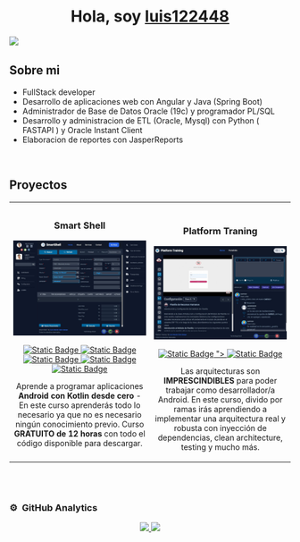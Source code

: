 <div align="center">
<h1 align="center">Hola, soy <a href="https://aristi.dev">luis122448</a></h1>
</div>
<img src="https://i.imgur.com/weNbhGZ.png">

## Sobre mi

- FullStack developer
- Desarrollo de aplicaciones web con Angular y Java (Spring Boot)
- Administrador de Base de Datos Oracle (19c) y programador PL/SQL
- Desarrollo y administracion de ETL (Oracle, Mysql) con Python ( FASTAPI ) y Oracle Instant Client
- Elaboracion de reportes con JasperReports

<br>

## Proyectos
<table>
<tr>
<td width="50%">
<h3 align="center">Smart Shell</h3>
<div align="center">
<a href="https://github.com/luis122448/smart-shell-angular" target="_blank"><img src="./project/smart-shell/2.jpg" width="400" alt="Curso básico android"></a>
<p>
<a href="https://github.com/luis122448/smart-shell-angular" target="_blank">
<img alt="Static Badge" src="https://img.shields.io/badge/FronEnd-8A2BE2?logo=angular&logoColor=red&color=white">
</a>
<a href="https://github.com/luis122448/smart-shell-springboot" target="_blank">
<img alt="Static Badge" src="https://img.shields.io/badge/BackEnd-8A2BE2?logo=spring&color=white">
</a>
<a href="https://github.com/luis122448/smart-shell-postgres" target="_blank">
<img alt="Static Badge" src="https://img.shields.io/badge/DataBase-8A2BE2?logo=postgresql&logoColor=blue&color=white">
</a>
<a href="https://github.com/luis122448/smart-shell-mongo" target="_blank">
<img alt="Static Badge" src="https://img.shields.io/badge/DataBase-8A2BE2?logo=mongodb&color=white">
</a>
<a href="https://github.com/luis122448/smart-shell-redis" target="_blank">
<img alt="Static Badge" src="https://img.shields.io/badge/DataBase-8A2BE2?logo=redis&color=white">
</a>
</p>
<p>Aprende a programar aplicaciones <strong>Android con Kotlin desde cero</strong> - En este curso aprenderás todo lo necesario ya que no es necesario ningún conocimiento previo. Curso <strong>GRATUITO de 12 horas</strong> con todo el código disponible para descargar.</p>
</div>
                                                                                      
</td>

<td width="50%">
               <br>
<h3 align="center">Platform Traning</h3>
<div align="center">                                       
<a href="https://github.com/luis122448/platform-training-angular" target="_blank">
<img src="/project/pro-learn-tracker/7.jpg" width="400" alt="Curso arquitectura MVVM">
</a>
<br>
<p>
<a href="https://github.com/luis122448/platform-training-angular" target="_blank">
<img alt="Static Badge" src="https://img.shields.io/badge/FronEnd-8A2BE2?logo=angular&logoColor=red&color=white">
">
</a>
<a href="https://github.com/luis122448/platform-training-springboot" target="_blank">
<img alt="Static Badge" src="https://img.shields.io/badge/BackEnd-8A2BE2?logo=spring&color=white">
</a>
</p>
</p>Las arquitecturas son <strong>IMPRESCINDIBLES</strong> para poder trabajar como desarrollador/a Android. En este curso, divido por ramas irás aprendiendo a implementar una arquitectura real y robusta con inyección de dependencias, clean architecture, testing y mucho más.</p>
</div>                                                             
</table>                                                                                 
</div>
<br>
                                                      
</div>
<br>

### ⚙️ &nbsp;GitHub Analytics

<p align="center">
<a href="https://github.com/luis122448">
  <img height="180em" src="https://github-readme-stats-eight-theta.vercel.app/api?username=luis122448&show_icons=true&theme=algolia&include_all_commits=true&count_private=true"/>
  <img height="180em" src="https://github-readme-stats-eight-theta.vercel.app/api/top-langs/?username=luis122448&layout=compact&langs_count=8&theme=algolia"/>
</a>
</p>